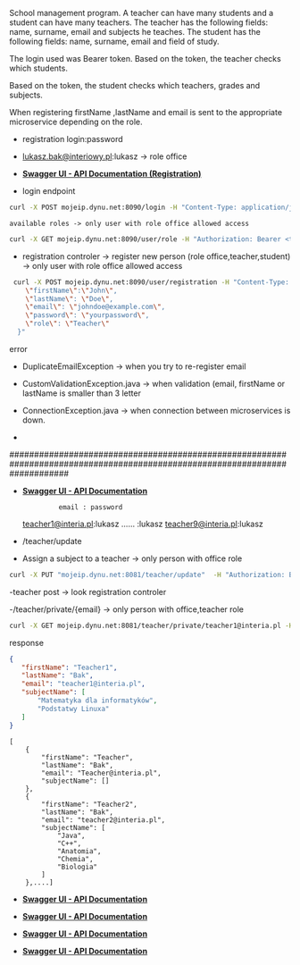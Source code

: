 School management program. A teacher can have many students and a student can have many teachers.
The teacher has the following fields: name, surname, email and subjects he teaches.
The student has the following fields: name, surname, email and field of study.

The login used was Bearer token. 
Based on the token, the teacher checks which students.

Based on the token, the student checks which teachers, grades and subjects.



When registering firstName ,lastName and email 
is sent to the appropriate microservice depending on the role.

- registration  login:password
- lukasz.bak@interiowy.pl:lukasz  ->  role office

- **[Swagger UI - API Documentation (Registration) ](http://mojeip.dynu.net:8090/webjars/swagger-ui/index.html)**



 - login endpoint
  ```bash
  curl -X POST mojeip.dynu.net:8090/login -H "Content-Type: application/json" -d "{\"email\": \"lukasz.bak@interiowy.pl\", \"password\": \"lukasz\"}"
  ````

    available roles -> only user with role office allowed access
    
  ```bash
 curl -X GET mojeip.dynu.net:8090/user/role -H "Authorization: Bearer <token>"
 ````

- registration controler ->  register  new person (role office,teacher,student)  -> only user with role office allowed access
```bash
 curl -X POST mojeip.dynu.net:8090/user/registration -H "Content-Type: application/json" -H "Authorization: Bearer <token> " -d "{
    \"firstName\":\"John\",
    \"lastName\": \"Doe\",
    \"email\": \"johndoe@example.com\",
    \"password\": \"yourpassword\",
    \"role\": \"Teacher\"
  }"
````

  error
   - DuplicateEmailException ->  when you try to re-register email
   - CustomValidationException.java -> when  validation (email, firstName or lastName is smaller than 3 letter
   - ConnectionException.java  -> when   connection between microservices  is down.
     
- 
############################################################################################################################

- **[Swagger UI - API Documentation](http://mojeip.dynu.net:8081/webjars/swagger-ui/index.html)**

               email : password
  teacher1@interia.pl:lukasz
  ......             :lukasz
  teacher9@interia.pl:lukasz

- /teacher/update
- Assign a subject to a teacher  -> only person with office role
```bash
curl -X PUT "mojeip.dynu.net:8081/teacher/update"  -H "Authorization: Bearer <token>"  -H "Content-Type: application/json"  -d "{\"email\": \"teacher email\", \"subjects\": [\"subject\", \"subject1\"]}"
````

 -teacher post -> look registration controler

 -/teacher/private/{email} -> only person with office,teacher role

 ```bash
 curl -X GET mojeip.dynu.net:8081/teacher/private/teacher1@interia.pl -H "Authorization: Bearer <token>"
```

 response 

 ```json
{
    "firstName": "Teacher1",
    "lastName": "Bak",
    "email": "teacher1@interia.pl",
    "subjectName": [
        "Matematyka dla informatyków",
        "Podstatwy Linuxa"
    ]
}
````

```
[
    {
        "firstName": "Teacher",
        "lastName": "Bak",
        "email": "Teacher@interia.pl",
        "subjectName": []
    },
    {
        "firstName": "Teacher2",
        "lastName": "Bak",
        "email": "teacher2@interia.pl",
        "subjectName": [
            "Java",
            "C++",
            "Anatomia",
            "Chemia",
            "Biologia"
        ]
    },....]
```
 











- **[Swagger UI - API Documentation](http://51.79.251.86:8082/webjars/swagger-ui/index.html)**

- **[Swagger UI - API Documentation](http://51.79.251.86:8083/webjars/swagger-ui/index.html)**

- **[Swagger UI - API Documentation](http://51.79.251.86:8084/webjars/swagger-ui/index.html)**

 - **[Swagger UI - API Documentation](http://51.79.251.86:8085/webjars/swagger-ui/index.html)**
